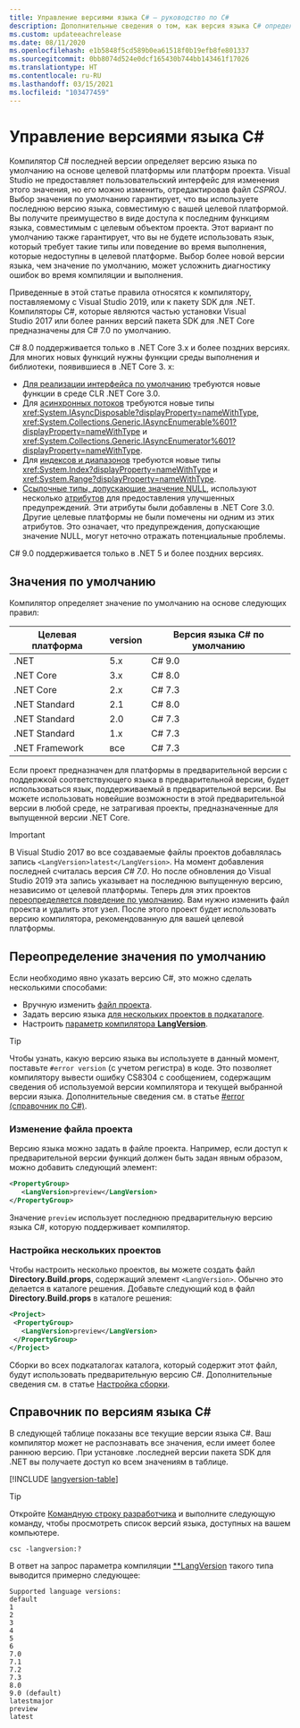 ```yaml
---
title: Управление версиями языка C# — руководство по C#
description: Дополнительные сведения о том, как версия языка C# определяется на основе вашего проекта и какие причины лежат в основе этого решения. Сведения о ручном переопределении значения по умолчанию.
ms.custom: updateeachrelease
ms.date: 08/11/2020
ms.openlocfilehash: e1b5848f5cd589b0ea61518f0b19efb8fe801337
ms.sourcegitcommit: 0bb8074d524e0dcf165430b744bb143461f17026
ms.translationtype: HT
ms.contentlocale: ru-RU
ms.lasthandoff: 03/15/2021
ms.locfileid: "103477459"
---
```

# <a name="c-language-versioning"></a>Управление версиями языка C#

Компилятор C# последней версии определяет версию языка по умолчанию на основе целевой платформы или платформ проекта. Visual Studio не предоставляет пользовательский интерфейс для изменения этого значения, но его можно изменить, отредактировав файл *CSPROJ*. Выбор значения по умолчанию гарантирует, что вы используете последнюю версию языка, совместимую с вашей целевой платформой. Вы получите преимущество в виде доступа к последним функциям языка, совместимым с целевым объектом проекта. Этот вариант по умолчанию также гарантирует, что вы не будете использовать язык, который требует такие типы или поведение во время выполнения, которые недоступны в целевой платформе. Выбор более новой версии языка, чем значение по умолчанию, может усложнить диагностику ошибок во время компиляции и выполнения.

Приведенные в этой статье правила относятся к компилятору, поставляемому с Visual Studio 2019, или к пакету SDK для .NET. Компиляторы C#, которые являются частью установки Visual Studio 2017 или более ранних версий пакета SDK для .NET Core предназначены для C# 7.0 по умолчанию.

C# 8.0 поддерживается только в .NET Core 3.x и более поздних версиях. Для многих новых функций нужны функции среды выполнения и библиотеки, появившиеся в .NET Core 3. x:

- [Для реализации интерфейса по умолчанию](../whats-new/csharp-8.md#default-interface-methods) требуются новые функции в среде CLR .NET Core 3.0.
- Для [асинхронных потоков](../whats-new/csharp-8.md#asynchronous-streams) требуются новые типы <xref:System.IAsyncDisposable?displayProperty=nameWithType>, <xref:System.Collections.Generic.IAsyncEnumerable%601?displayProperty=nameWithType> и <xref:System.Collections.Generic.IAsyncEnumerator%601?displayProperty=nameWithType>.
- Для [индексов и диапазонов](../whats-new/csharp-8.md#indices-and-ranges) требуются новые типы <xref:System.Index?displayProperty=nameWithType> и <xref:System.Range?displayProperty=nameWithType>.
- [Ссылочные типы, допускающие значение NULL](../whats-new/csharp-8.md#nullable-reference-types), используют несколько [атрибутов](attributes/nullable-analysis.md) для предоставления улучшенных предупреждений. Эти атрибуты были добавлены в .NET Core 3.0. Другие целевые платформы не были помечены ни одним из этих атрибутов. Это означает, что предупреждения, допускающие значение NULL, могут неточно отражать потенциальные проблемы.

C# 9.0 поддерживается только в .NET 5 и более поздних версиях.

## <a name="defaults"></a>Значения по умолчанию

Компилятор определяет значение по умолчанию на основе следующих правил:

| Целевая платформа | version | Версия языка C# по умолчанию |
|------------------|---------|-----------------------------|
| .NET             | 5.x     | C# 9.0                      |
| .NET Core        | 3.x     | C# 8.0                      |
| .NET Core        | 2.x     | C# 7.3                      |
| .NET Standard    | 2.1     | C# 8.0                      |
| .NET Standard    | 2.0     | C# 7.3                      |
| .NET Standard    | 1.x     | C# 7.3                      |
| .NET Framework   | все     | C# 7.3                      |

Если проект предназначен для платформы в предварительной версии с поддержкой соответствующего языка в предварительной версии, будет использоваться язык, поддерживаемый в предварительной версии. Вы можете использовать новейшие возможности в этой предварительной версии в любой среде, не затрагивая проекты, предназначенные для выпущенной версии .NET Core.

> [!IMPORTANT]
> В Visual Studio 2017 во все создаваемые файлы проектов добавлялась запись `<LangVersion>latest</LangVersion>`. На момент добавления последней считалась версия *C# 7.0*. Но после обновления до Visual Studio 2019 эта запись указывает на последнюю выпущенную версию, независимо от целевой платформы. Теперь для этих проектов [переопределяется поведение по умолчанию](#override-a-default). Вам нужно изменить файл проекта и удалить этот узел. После этого проект будет использовать версию компилятора, рекомендованную для вашей целевой платформы.

## <a name="override-a-default"></a>Переопределение значения по умолчанию

Если необходимо явно указать версию C#, это можно сделать несколькими способами:

- Вручную изменить [файл проекта](#edit-the-project-file).
- Задать версию языка [для нескольких проектов в подкаталоге](#configure-multiple-projects).
- Настроить [параметр компилятора **LangVersion**](compiler-options/language.md#langversion).

> [!TIP]
> Чтобы узнать, какую версию языка вы используете в данный момент, поставьте `#error version` (с учетом регистра) в коде. Это позволяет компилятору вывести ошибку CS8304 с сообщением, содержащим сведения об используемой версии компилятора и текущей выбранной версии языка. Дополнительные сведения см. в статье [#error (справочник по C#)](preprocessor-directives/preprocessor-error.md).

### <a name="edit-the-project-file"></a>Изменение файла проекта

Версию языка можно задать в файле проекта. Например, если доступ к предварительной версии функций должен быть задан явным образом, можно добавить следующий элемент:

```xml
<PropertyGroup>
   <LangVersion>preview</LangVersion>
</PropertyGroup>
```

Значение `preview` использует последнюю предварительную версию языка C#, которую поддерживает компилятор.

### <a name="configure-multiple-projects"></a>Настройка нескольких проектов

Чтобы настроить несколько проектов, вы можете создать файл **Directory.Build.props**, содержащий элемент `<LangVersion>`. Обычно это делается в каталоге решения. Добавьте следующий код в файл **Directory.Build.props** в каталоге решения:

```xml
<Project>
 <PropertyGroup>
   <LangVersion>preview</LangVersion>
 </PropertyGroup>
</Project>
```

Сборки во всех подкаталогах каталога, который содержит этот файл, будут использовать предварительную версию C#. Дополнительные сведения см. в статье [Настройка сборки](/visualstudio/msbuild/customize-your-build).

## <a name="c-language-version-reference"></a>Справочник по версиям языка C#

В следующей таблице показаны все текущие версии языка C#. Ваш компилятор может не распознавать все значения, если имеет более раннюю версию. При установке .последней версии пакета SDK для .NET вы получаете доступ ко всем значениям в таблице.

[!INCLUDE [langversion-table](includes/langversion-table.md)]

> [!TIP]
> Откройте [Командную строку разработчика](/visualstudio/ide/reference/command-prompt-powershell) и выполните следующую команду, чтобы просмотреть список версий языка, доступных на вашем компьютере.
>
> ```CMD
> csc -langversion:?
> ```
>
> В ответ на запрос параметра компиляции [**LangVersion](compiler-options/language.md#langversion) такого типа выводится примерно следующее:
>
> ```CMD
> Supported language versions:
> default
> 1
> 2
> 3
> 4
> 5
> 6
> 7.0
> 7.1
> 7.2
> 7.3
> 8.0
> 9.0 (default)
> latestmajor
> preview
> latest
> ```
